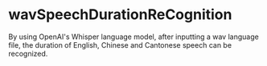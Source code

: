 # wavSpeechDurationReCognition
By using OpenAI's Whisper language model, after inputting a wav language file, the duration of English, Chinese and Cantonese speech can be recognized.
